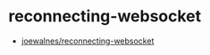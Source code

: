 # reconnecting-websocket

- [joewalnes/reconnecting-websocket](https://github.com/joewalnes/reconnecting-websocket)
